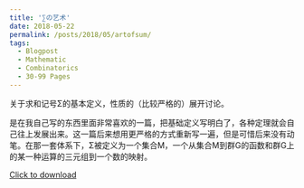 ```yaml
---
title: '∑の艺术'
date: 2018-05-22
permalink: /posts/2018/05/artofsum/
tags:
  - Blogpost
  - Mathematic
  - Combinatorics
  - 30-99 Pages
---
```


关于求和记号Σ的基本定义，性质的（比较严格的）展开讨论。

是在我自己写的东西里面非常喜欢的一篇，把基础定义写明白了，各种定理就会自己往上发展出来。这一篇后来想用更严格的方式重新写一遍，但是可惜后来没有动笔。在那一套体系下，Σ被定义为一个集合M，一个从集合M到群G的函数和群G上的某一种运算的三元组到一个数的映射。

[Click to download](/files/blog/180522artofsum.pdf)

